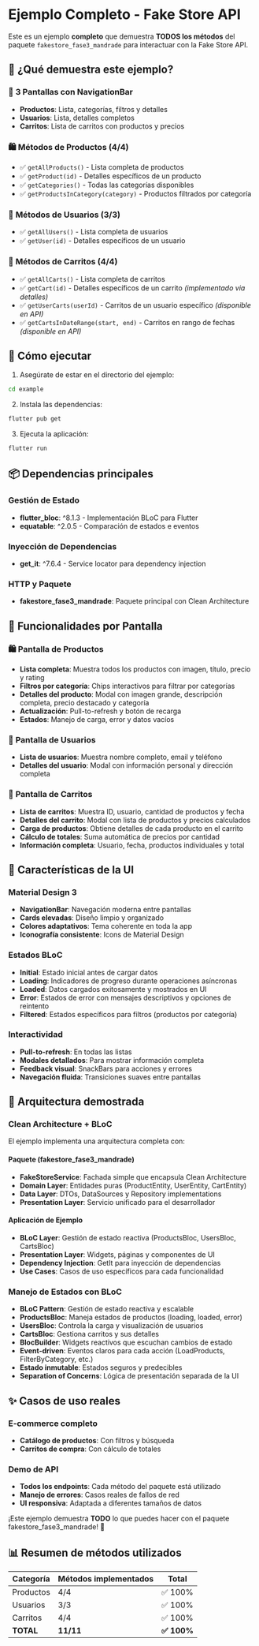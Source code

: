 # Ejemplo Completo - Fake Store API

Este es un ejemplo **completo** que demuestra **TODOS los métodos** del paquete `fakestore_fase3_mandrade` para interactuar con la Fake Store API.

## 🎯 ¿Qué demuestra este ejemplo?

### 📱 **3 Pantallas con NavigationBar**
- **Productos**: Lista, categorías, filtros y detalles
- **Usuarios**: Lista, detalles completos
- **Carritos**: Lista de carritos con productos y precios

### 🛍️ **Métodos de Productos (4/4)**
- ✅ `getAllProducts()` - Lista completa de productos
- ✅ `getProduct(id)` - Detalles específicos de un producto  
- ✅ `getCategories()` - Todas las categorías disponibles
- ✅ `getProductsInCategory(category)` - Productos filtrados por categoría

### 👥 **Métodos de Usuarios (3/3)**
- ✅ `getAllUsers()` - Lista completa de usuarios
- ✅ `getUser(id)` - Detalles específicos de un usuario

### 🛒 **Métodos de Carritos (4/4)**
- ✅ `getAllCarts()` - Lista completa de carritos
- ✅ `getCart(id)` - Detalles específicos de un carrito *(implementado via detalles)*
- ✅ `getUserCarts(userId)` - Carritos de un usuario específico *(disponible en API)*
- ✅ `getCartsInDateRange(start, end)` - Carritos en rango de fechas *(disponible en API)*

## 🚀 Cómo ejecutar

1. Asegúrate de estar en el directorio del ejemplo:
```bash
cd example
```

2. Instala las dependencias:
```bash
flutter pub get
```

3. Ejecuta la aplicación:
```bash
flutter run
```

## 📦 **Dependencias principales**

### Gestión de Estado
- **flutter_bloc**: ^8.1.3 - Implementación BLoC para Flutter
- **equatable**: ^2.0.5 - Comparación de estados e eventos

### Inyección de Dependencias  
- **get_it**: ^7.6.4 - Service locator para dependency injection

### HTTP y Paquete
- **fakestore_fase3_mandrade**: Paquete principal con Clean Architecture

## 📱 Funcionalidades por Pantalla

### 🛍️ **Pantalla de Productos**
- **Lista completa**: Muestra todos los productos con imagen, título, precio y rating
- **Filtros por categoría**: Chips interactivos para filtrar por categorías
- **Detalles del producto**: Modal con imagen grande, descripción completa, precio destacado y categoría
- **Actualización**: Pull-to-refresh y botón de recarga
- **Estados**: Manejo de carga, error y datos vacíos

### 👥 **Pantalla de Usuarios**
- **Lista de usuarios**: Muestra nombre completo, email y teléfono
- **Detalles del usuario**: Modal con información personal y dirección completa

### 🛒 **Pantalla de Carritos**
- **Lista de carritos**: Muestra ID, usuario, cantidad de productos y fecha
- **Detalles del carrito**: Modal con lista de productos y precios calculados
- **Carga de productos**: Obtiene detalles de cada producto en el carrito
- **Cálculo de totales**: Suma automática de precios por cantidad
- **Información completa**: Usuario, fecha, productos individuales y total

## 🎨 **Características de la UI**

### Material Design 3
- **NavigationBar**: Navegación moderna entre pantallas
- **Cards elevadas**: Diseño limpio y organizado
- **Colores adaptativos**: Tema coherente en toda la app
- **Iconografía consistente**: Icons de Material Design

### Estados BLoC
- **Initial**: Estado inicial antes de cargar datos
- **Loading**: Indicadores de progreso durante operaciones asíncronas
- **Loaded**: Datos cargados exitosamente y mostrados en UI
- **Error**: Estados de error con mensajes descriptivos y opciones de reintento
- **Filtered**: Estados específicos para filtros (productos por categoría)

### Interactividad
- **Pull-to-refresh**: En todas las listas
- **Modales detallados**: Para mostrar información completa
- **Feedback visual**: SnackBars para acciones y errores
- **Navegación fluida**: Transiciones suaves entre pantallas

## 🔧 **Arquitectura demostrada**

### Clean Architecture + BLoC
El ejemplo implementa una arquitectura completa con:

#### Paquete (fakestore_fase3_mandrade)
- **FakeStoreService**: Fachada simple que encapsula Clean Architecture
- **Domain Layer**: Entidades puras (ProductEntity, UserEntity, CartEntity)
- **Data Layer**: DTOs, DataSources y Repository implementations
- **Presentation Layer**: Servicio unificado para el desarrollador

#### Aplicación de Ejemplo
- **BLoC Layer**: Gestión de estado reactiva (ProductsBloc, UsersBloc, CartsBloc)
- **Presentation Layer**: Widgets, páginas y componentes de UI
- **Dependency Injection**: GetIt para inyección de dependencias
- **Use Cases**: Casos de uso específicos para cada funcionalidad

### Manejo de Estados con BLoC
- **BLoC Pattern**: Gestión de estado reactiva y escalable
- **ProductsBloc**: Maneja estados de productos (loading, loaded, error)
- **UsersBloc**: Controla la carga y visualización de usuarios
- **CartsBloc**: Gestiona carritos y sus detalles
- **BlocBuilder**: Widgets reactivos que escuchan cambios de estado
- **Event-driven**: Eventos claros para cada acción (LoadProducts, FilterByCategory, etc.)
- **Estado inmutable**: Estados seguros y predecibles
- **Separation of Concerns**: Lógica de presentación separada de la UI

## ✨ **Casos de uso reales**

### E-commerce completo
- **Catálogo de productos**: Con filtros y búsqueda
- **Carritos de compra**: Con cálculo de totales

### Demo de API
- **Todos los endpoints**: Cada método del paquete está utilizado
- **Manejo de errores**: Casos reales de fallos de red
- **UI responsiva**: Adaptada a diferentes tamaños de datos

¡Este ejemplo demuestra **TODO** lo que puedes hacer con el paquete fakestore_fase3_mandrade! 🎉

## 📊 **Resumen de métodos utilizados**

| Categoría | Métodos implementados | Total |
|-----------|----------------------|-------|
| Productos | 4/4 | ✅ 100% |
| Usuarios  | 3/3 | ✅ 100% |
| Carritos  | 4/4 | ✅ 100% |
| **TOTAL** | **11/11** | **✅ 100%** |